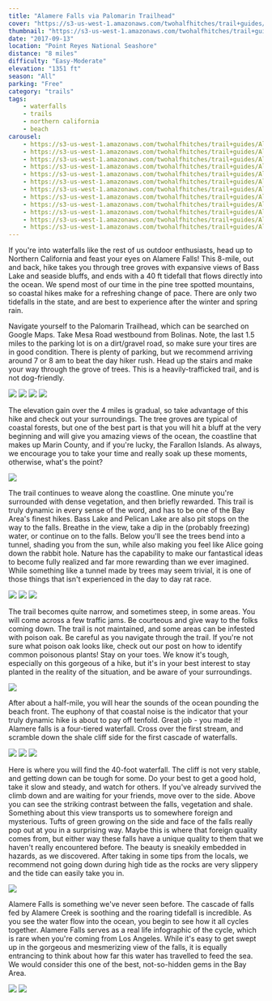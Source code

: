 ```yaml
---
title: "Alamere Falls via Palomarin Trailhead"
cover: "https://s3-us-west-1.amazonaws.com/twohalfhitches/trail+guides/Alamere+Falls/IMG_2626.jpg"
thumbnail: "https://s3-us-west-1.amazonaws.com/twohalfhitches/trail+guides/Alamere+Falls/IMG_2626.jpg"
date: "2017-09-13"
location: "Point Reyes National Seashore"
distance: "8 miles"
difficulty: "Easy-Moderate"
elevation: "1351 ft"
season: "All"
parking: "Free"
category: "trails"
tags:
    - waterfalls
    - trails
    - northern california
    - beach
carousel:
    - https://s3-us-west-1.amazonaws.com/twohalfhitches/trail+guides/Alamere+Falls/IMG_2575.jpg
    - https://s3-us-west-1.amazonaws.com/twohalfhitches/trail+guides/Alamere+Falls/IMG_2586.jpg
    - https://s3-us-west-1.amazonaws.com/twohalfhitches/trail+guides/Alamere+Falls/IMG_2590.jpg
    - https://s3-us-west-1.amazonaws.com/twohalfhitches/trail+guides/Alamere+Falls/IMG_2615.jpg
    - https://s3-us-west-1.amazonaws.com/twohalfhitches/trail+guides/Alamere+Falls/IMG_2623.jpg
    - https://s3-us-west-1.amazonaws.com/twohalfhitches/trail+guides/Alamere+Falls/IMG_2630.jpg
    - https://s3-us-west-1.amazonaws.com/twohalfhitches/trail+guides/Alamere+Falls/IMG_2634.jpg
    - https://s3-us-west-1.amazonaws.com/twohalfhitches/trail+guides/Alamere+Falls/IMG_2646.jpg
    - https://s3-us-west-1.amazonaws.com/twohalfhitches/trail+guides/Alamere+Falls/IMG_2650.jpg
    - https://s3-us-west-1.amazonaws.com/twohalfhitches/trail+guides/Alamere+Falls/IMG_2656.jpg
    - https://s3-us-west-1.amazonaws.com/twohalfhitches/trail+guides/Alamere+Falls/IMG_2658.jpg
    - https://s3-us-west-1.amazonaws.com/twohalfhitches/trail+guides/Alamere+Falls/IMG_2672.jpg
---
```


If you're into waterfalls like the rest of us outdoor enthusiasts, head up to Northern California and feast your eyes on Alamere Falls! This 8-mile, out and back, hike takes you through tree groves with expansive views of Bass Lake and seaside bluffs, and ends with a 40 ft tidefall that flows directly into the ocean. We spend most of our time in the pine tree spotted mountains, so coastal hikes make for a refreshing change of pace. There are only two tidefalls in the state, and are best to experience after the winter and spring rain.

Navigate yourself to the Palomarin Trailhead, which can be searched on Google Maps. Take Mesa Road westbound from Bolinas. Note, the last 1.5 miles to the parking lot is on a dirt/gravel road, so make sure your tires are in good condition. There is plenty of parking, but we recommend arriving around 7 or 8 am to beat the day hiker rush. Head up the stairs and make your way through the grove of trees. This is a heavily-trafficked trail, and is not dog-friendly.

![](https://s3-us-west-1.amazonaws.com/twohalfhitches/trail+guides/Alamere+Falls/IMG_2570.jpg)
![](https://s3-us-west-1.amazonaws.com/twohalfhitches/trail+guides/Alamere+Falls/IMG_2574.jpg)
![](https://s3-us-west-1.amazonaws.com/twohalfhitches/trail+guides/Alamere+Falls/IMG_2663.jpg)
![](https://s3-us-west-1.amazonaws.com/twohalfhitches/trail+guides/Alamere+Falls/IMG_2665.jpg)

The elevation gain over the 4 miles is gradual, so take advantage of this hike and check out your surroundings. The tree groves are typical of coastal forests, but one of the best part is that you will hit a bluff at the very beginning and will give you amazing views of the ocean, the coastline that makes up Marin County, and if you're lucky, the Farallon Islands. As always, we encourage you to take your time and really soak up these moments, otherwise, what's the point?

![](https://s3-us-west-1.amazonaws.com/twohalfhitches/trail+guides/Alamere+Falls/IMG_2618.jpg)

The trail continues to weave along the coastline. One minute you're surrounded with dense vegetation, and then briefly rewarded. This trail is truly dynamic in every sense of the word, and has to be one of the Bay Area's finest hikes. Bass Lake and Pelican Lake are also pit stops on the way to the falls. Breathe in the view, take a dip in the (probably freezing) water, or continue on to the falls. Below you'll see the trees bend into a tunnel, shading you from the sun, while also making you feel like Alice going down the rabbit hole. Nature has the capability to make our fantastical ideas to become fully realized and far more rewarding than we ever imagined. While something like a tunnel made by trees may seem trivial, it is one of those things that isn't experienced in the day to day rat race.

![](https://s3-us-west-1.amazonaws.com/twohalfhitches/trail+guides/Alamere+Falls/IMG_2655.jpg)
![](https://s3-us-west-1.amazonaws.com/twohalfhitches/trail+guides/Alamere+Falls/IMG_2676.jpg)
![](https://s3-us-west-1.amazonaws.com/twohalfhitches/trail+guides/Alamere+Falls/IMG_2670.jpg)

The trail becomes quite narrow, and sometimes steep, in some areas. You will come across a few traffic jams. Be courteous and give way to the folks coming down. The trail is not maintained, and some areas can be infested with poison oak. Be careful as you navigate through the trail. If you're not sure what poison oak looks like, check out our post on how to identify common poisonous plants! Stay on your toes. We know it's tough, especially on this gorgeous of a hike, but it's in your best interest to stay planted in the reality of the situation, and be aware of your surroundings.

![](https://s3-us-west-1.amazonaws.com/twohalfhitches/trail+guides/Alamere+Falls/IMG_2648.jpg)

After about a half-mile, you will hear the sounds of the ocean pounding the beach front. The euphony of that coastal noise is the indicator that your truly dynamic hike is about to pay off tenfold. Great job - you made it! Alamere falls is a four-tiered waterfall. Cross over the first stream, and scramble down the shale cliff side for the first cascade of waterfalls.

![](https://s3-us-west-1.amazonaws.com/twohalfhitches/trail+guides/Alamere+Falls/IMG_2580.jpg)
![](https://s3-us-west-1.amazonaws.com/twohalfhitches/trail+guides/Alamere+Falls/IMG_2645.jpg)
![](https://s3-us-west-1.amazonaws.com/twohalfhitches/trail+guides/Alamere+Falls/IMG_2617.jpg)

Here is where you will find the 40-foot waterfall. The cliff is not very stable, and getting down can be tough for some. Do your best to get a good hold, take it slow and steady, and watch for others. If you've already survived the climb down and are waiting for your friends, move over to the side. Above you can see the striking contrast between the falls, vegetation and shale. Something about this view transports us to somewhere foreign and mysterious. Tufts of green growing on the side and face of the falls really pop out at you in a surprising way. Maybe this is where that foreign quality comes from, but either way these falls have a unique quality to them that we haven't really encountered before. The beauty is sneakily embedded in hazards, as we discovered. After taking in some tips from the locals, we recommend not going down during high tide as the rocks are very slippery and the tide can easily take you in.

![](https://s3-us-west-1.amazonaws.com/twohalfhitches/trail+guides/Alamere+Falls/IMG_2624.jpg)

Alamere Falls is something we've never seen before. The cascade of falls fed by Alamere Creek is soothing and the roaring tidefall is incredible. As you see the water flow into the ocean, you begin to see how it all cycles together. Alamere Falls serves as a real life infographic of the cycle, which is rare when you're coming from Los Angeles. While it's easy to get swept up in the gorgeous and mesmerizing view of the falls, it is equally entrancing to think about how far this water has travelled to feed the sea. We would consider this one of the best, not-so-hidden gems in the Bay Area.

![](https://s3-us-west-1.amazonaws.com/twohalfhitches/trail+guides/Alamere+Falls/IMG_2683.jpg)
![](https://s3-us-west-1.amazonaws.com/twohalfhitches/trail+guides/Alamere+Falls/IMG_2619.jpg)
